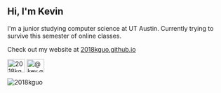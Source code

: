 ## Hi, I'm Kevin

I'm a junior studying computer science at UT Austin. Currently trying to survive this semester of online classes.

Check out my website at [2018kguo.github.io](2018kguo.github.io)

<p align="left">
<a href="https://linkedin.com/in/2018kguo" target="blank"><img align="center" src="https://cdn.jsdelivr.net/npm/simple-icons@3.0.1/icons/linkedin.svg" alt="2018kguo" height="30" width="40" /></a>
<a href="https://medium.com/@kev.guo123" target="blank"><img align="center" src="https://cdn.jsdelivr.net/npm/simple-icons@3.0.1/icons/medium.svg" alt="@kev.guo123" height="30" width="40" /></a>
</p>

<p align="left"> <img src="https://komarev.com/ghpvc/?username=2018kguo&label=Visitors&color=000000&style=plastic" alt="2018kguo" /> </p>
